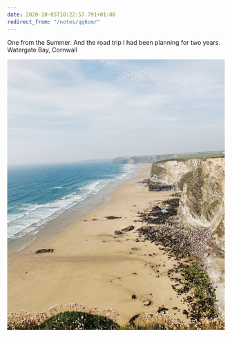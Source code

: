 ```yaml
---
date: 2020-10-05T10:22:57.791+01:00
redirect_from: "/notes/qq6om/"
---
```

<div class="photo">
<p class="p-content">One from the Summer. And the road trip I had been planning for two years. Watergate Bay, Cornwall</p>

<img src="/assets/uploads/photos/2020/xpm2a.jpg" width="600" height="747" alt="" style="height: auto;" class="sunlit_image u-photo" />
</div>
